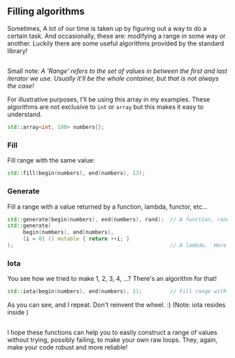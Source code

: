## Filling algorithms

Sometimes, A lot of our time is taken up by figuring out a way to do a certain task. And occasionally, these are: modifying a range in some way or another. Luckily there are some useful algorithms provided by the standard library!

##
Small note: *A 'Range' refers to the set of values in between the first and last iterator we use. Usually it'll be the whole container, but that is not always the case!*

For illustrative purposes, I'll be using this array in my examples. These algorithms are not exclusive to `int` or `array` but this makes it easy to understand.
```c++
std::array<int, 100> numbers{};
```

### Fill
Fill range with the same value:
```c++
std::fill(begin(numbers), end(numbers), 13);
```

### Generate
Fill a range with a value returned by a function, lambda, functor, etc...
```c++
std::generate(begin(numbers), end(numbers), rand);  // A function, rand() in this case.  I.e fill the range with random values.
std::generate(
     begin(numbers), end(numbers),
     [i = 0] () mutable { return ++i; }
);                                                  // A lambda.  Here it increments 'i' with every call. Range will end up being: 1, 2, 3, 4, ..., N 
```

### Iota
You see how we tried to make 1, 2, 3, 4, ...? There's an algorithm for that!
```c++
std::iota(begin(numbers), end(numbers), 1);         // Fill range with incremented values. Here 1 is our first value, but can be anything. Result: 1, 2, 3, 4, ..., N
```
As you can see, and I repeat. Don't reinvent the wheel. :)     (Note: iota resides inside <numeric>)

##
I hope these functions can help you to easily construct a range of values without trying, possibly failing, to make your own raw loops. They, again, make your code robust and more reliable!
